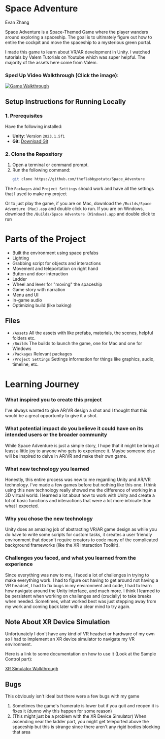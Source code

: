# **Space Adventure**

Evan Zhang

Space Adventure is a Space-Themed Game where the player wanders around exploring a spaceship. The goal is to ultimately figure out how to entire the cockpit and move the spaceship to a mysterious green portal.

I made this game to learn about VR/AR development in Unity.  I watched tutorials by Valem Tutorials on Youtube which was super helpful.  The majority of the assets here come from Valem.

### **Sped Up Video Walkthrough (Click the image):**

[![Game Walkthrough](https://img.youtube.com/vi/CxUsBicEldU/0.jpg)](https://www.youtube.com/watch?v=CxUsBicEldU&ab_channel=EvanZhang "Video Walkthrough")

## Setup Instructions for Running Locally

### 1. Prerequisites
Have the following installed:
- **Unity**: Version `2023.1.5f1`
- **Git**: [Download Git](https://git-scm.com/downloads)

### 2. Clone the Repository
1. Open a terminal or command prompt.
2. Run the following command:
   ```bash
   git clone https://github.com/theflabbypotato/Space_Adventure

The `Packages` and `Project Settings` should work and have all the settings that I used to make my project

Or to just play the game, if you are on Mac, download the `/Builds/Space Adventure (Mac).app` and double click to run.  If you are on Windows, download the `/Builds/Space Adventure (Windows).app` and double click to run

# **Parts of the Project**

- Built the environment using space prefabs
- Lighting
- Grabbing script for objects and interactions
- Movement and teleportation on right hand
- Button and door interaction
- Ladder
- Wheel and lever for "moving" the spaceship
- Game story with narration
- Menu and UI
- In-game audio
- Optimizing build (like baking)

## **Files**

- `/Assets` All the assets with like prefabs, materials, the scenes, helpful folders etc.
- `/Builds` The builds to launch the game, one for Mac and one for Windows
- `/Packages` Relevant packages
- `/Project Settings` Settings information for things like graphics, audio, timeline, etc.

# **Learning Journey**

### **What inspired you to create this project**

I've always wanted to give AR/VR design a shot and I thought that this would be a great opportunity to give it a shot.

### **What potential impact do you believe it could have on its intended users or the broader community**

While Space Adventure is just a simple story, I hope that it might be bring at least a little joy to anyone who gets to experience it.  Maybe someone else will be inspired to delve in AR/VR and make their own game.

### **What new technology you learned**

Honestly, this entire process was new to me regarding Unity and AR/VR technology.  I've made a few games before but nothing like this one.  I think using this new technology really showed me the difference of working in a 3D virtual world.  I learned a lot about how to work with Unity and create a lot of basic functions and interactions that were a lot more intricate than what I expected. 

### **Why you chose the new technology**

Unity does an amazing job of abstracting VR/AR game design as while you do have to write some scripts for custom tasks, it creates a user friendly environment that doesn't require creators to code many of the complicated background frameworks (like the XR Interaction Toolkit). 

### **Challenges you faced, and what you learned from the experience**

Since everything was new to me, I faced a lot of challenges in trying to make everything work.  I had to figure out having to get around not having a VR headset, I had to fix bugs in my environment and code, I had to learn how navigate around the Unity interface, and much more.  I think I learned to be persistent when working on challenges and (crucially) to take breaks when needed.  Sometimes, what worked best was just stepping away from my work and coming back later with a clear mind to try again.

## **Note About XR Device Simulation**

Unfortunately I don't have any kind of VR headset or hardware of my own so I had to implement an XR device simulator to navigate my VR environment.

Here is a link to some documentation on how to use it (Look at the Sample Control part):

[XR Simulator Walkthrough](https://docs.unity3d.com/Packages/com.unity.xr.interaction.toolkit@2.0/manual/xr-device-simulator.html)

## **Bugs**

This obviously isn't ideal but there were a few bugs with my game

1. Sometimes the game's framerate is lower but if you quit and reopen it is fixes it (dunno why this happen for some reason)
2. (This might just be a problem with the XR Device Simulator) When ascending near the ladder part, you might get teleported above the spaceship but this is strange since there aren't any rigid bodies blocking that area